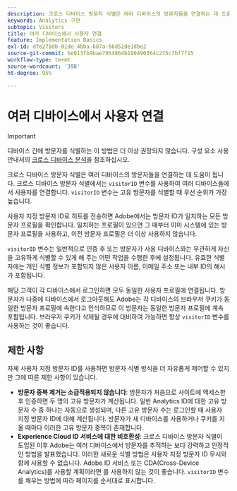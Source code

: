 ```yaml
---
description: 크로스 디바이스 방문자 식별은 여러 디바이스의 방문자들을 연결하는 데 도움이 됩니다. 크로스 디바이스 방문자 식별에서는 방문자 ID 변수 s.visitorID를 사용하여 여러 디바이스의 사용자를 연결합니다.
keywords: Analytics 구현
subtopic: Visitors
title: 여러 디바이스에서 사용자 연결
feature: Implementation Basics
exl-id: dfe278db-01de-4bba-b07a-66d52de1dbe2
source-git-commit: be913fb9bae7954864b180490364c275c7bf7f15
workflow-type: tm+mt
source-wordcount: '398'
ht-degree: 95%

---
```


# 여러 디바이스에서 사용자 연결

>[!IMPORTANT]
>
>디바이스 간에 방문자를 식별하는 이 방법은 더 이상 권장되지 않습니다. 구성 요소 사용 안내서의 [크로스 디바이스 분석](/help/components/cda/overview.md)을 참조하십시오.

크로스 디바이스 방문자 식별은 여러 디바이스의 방문자들을 연결하는 데 도움이 됩니다. 크로스 디바이스 방문자 식별에서는 `visitorID` 변수를 사용하여 여러 디바이스들에서 사용자를 연결합니다. `visitorID` 변수는 고유 방문자를 식별할 때 우선 순위가 가장 높습니다.

사용자 지정 방문자 ID로 히트를 전송하면 Adobe에서는 방문자 ID가 일치하는 모든 방문자 프로필을 확인합니다. 일치하는 프로필이 있으면 그 때부터 이미 시스템에 있는 방문자 프로필을 사용하고, 이전 방문자 프로필은 더 이상 사용하지 않습니다.

`visitorID` 변수는 일반적으로 인증 후 또는 방문자가 사용 디바이스와는 무관하게 자신을 고유하게 식별할 수 있게 해 주는 어떤 작업을 수행한 후에 설정됩니다. 유효한 식별자에는 개인 식별 정보가 포함되지 않은 사용자 이름, 이메일 주소 또는 내부 ID의 해시가 포함됩니다.

해당 고객이 각 디바이스에서 로그인하면 모두 동일한 사용자 프로필에 연결됩니다. 방문자가 나중에 디바이스에서 로그아웃해도 Adobe는 각 디바이스의 브라우저 쿠키가 동일한 방문자 프로필에 속한다고 인식하므로 이 방문자는 동일한 방문자 프로필에 계속 포함됩니다. 브라우저 쿠키가 삭제될 경우에 대비하여 가능하면 항상 `visitorID` 변수를 사용하는 것이 좋습니다.

## 제한 사항

자체 사용자 지정 방문자 ID를 사용하면 방문자 식별 방식을 더 자유롭게 제어할 수 있지만 그에 따른 제한 사항이 있습니다.

* **방문자 중복 제거는 소급적용되지 않습니다**: 방문자가 처음으로 사이트에 액세스한 후 인증하면 두 명의 고유 방문자가 계산됩니다. 일반 Analytics ID에 대한 고유 방문자 수 중 하나는 자동으로 생성되며, 다른 고유 방문자 수는 로그인할 때 사용자 지정 방문자 ID에 대해 계산됩니다. 방문자가 새 디바이스를 사용하거나 쿠키를 지울 때마다 이러한 고유 방문자 중복이 존재합니다.
* **Experience Cloud ID 서비스에 대한 비호환성**: 크로스 디바이스 방문자 식별이 도입된 이후 Adobe는 여러 디바이스에서 방문자를 추적하는 보다 강력하고 안정적인 방법을 발표했습니다. 이러한 새로운 식별 방법은 사용자 지정 방문자 ID 무시와 함께 사용할 수 없습니다. Adobe ID 서비스 또는 CDA(Cross-Device Analytics)를 사용할 계획이라면 를 사용하지 않는 것이 좋습니다. `visitorID` 변수를 채우는 방법에 따라 페이지를 순서대로 표시합니다.
